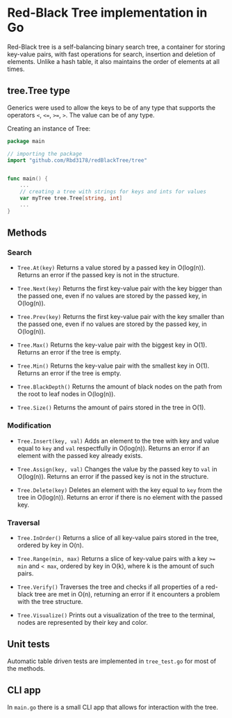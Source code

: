 # Red-Black Tree implementation in Go

Red-Black tree is a self-balancing binary search tree, a container for storing key-value pairs, with fast operations for search, insertion and deletion of elements. Unlike a hash table, it also maintains the order of elements at all times.

## tree.Tree type
Generics were used to allow the keys to be of any type that supports the operators `<`, `<=`, `>=`, `>`. The value can be of any type.

Creating an instance of Tree:
```Go
package main

// importing the package
import "github.com/Rbd3178/redBlackTree/tree"


func main() {
    ...
    // creating a tree with strings for keys and ints for values
    var myTree tree.Tree[string, int]
    ...
}
```


## Methods

### Search

- `Tree.At(key)` Returns a value stored by a passed key in O(log(n)). Returns an error if the passed key is not in the structure.

- `Tree.Next(key)` Returns the first key-value pair with the key bigger than the passed one, even if no values are stored by the passed key, in O(log(n)).

- `Tree.Prev(key)` Returns the first key-value pair with the key smaller than the passed one, even if no values are stored by the passed key, in O(log(n)).

- `Tree.Max()` Returns the key-value pair with the biggest key in O(1). Returns an error if the tree is empty.

- `Tree.Min()` Returns the key-value pair with the smallest key in O(1). Returns an error if the tree is empty.

- `Tree.BlackDepth()` Returns the amount of black nodes on the path from the root to leaf nodes in O(log(n)).

- `Tree.Size()` Returns the amount of pairs stored in the tree in O(1).

### Modification

- `Tree.Insert(key, val)` Adds an element to the tree with key and value equal to `key` and `val` respectfully in O(log(n)). Returns an error if an element with the passed key already exists.

- `Tree.Assign(key, val)` Changes the value by the passed key to `val` in O(log(n)). Returns an error if the passed key is not in the structure.

- `Tree.Delete(key)` Deletes an element with the key equal to `key` from the tree in O(log(n)). Returns an error if there is no element with the passed key.

### Traversal

- `Tree.InOrder()` Returns a slice of all key-value pairs stored in the tree, ordered by key in O(n).

- `Tree.Range(min, max)` Returns a slice of key-value pairs with a key `>= min` and `< max`, ordered by key in O(k), where k is the amount of such pairs.

- `Tree.Verify()` Traverses the tree and checks if all properties of a red-black tree are met in O(n), returning an error if it encounters a problem with the tree structure.

- `Tree.Visualize()` Prints out a visualization of the tree to the terminal, nodes are represented by their key and color.

## Unit tests
Automatic table driven tests are implemented in `tree_test.go` for most of the methods.

## CLI app
In `main.go` there is a small CLI app that allows for interaction with the tree. 